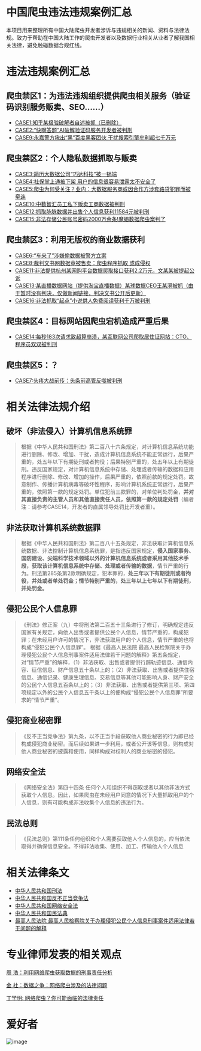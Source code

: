 # 中国爬虫违法违规案例汇总

本项目用来整理所有中国大陆爬虫开发者涉诉与违规相关的新闻、资料与法律法规。致力于帮助在中国大陆工作的爬虫开发者以及数据行业相关从业者了解我国相关法律，避免触碰数据合规红线。

# 违法违规案例汇总

## 爬虫禁区1：为违法违规组织提供爬虫相关服务（验证码识别服务贩卖、SEO……）

- [CASE1:知乎某极验破解者自述被抓（已删除）][1]
- [CASE2:“快啊答题”AI破解验证码服务开发者被判刑][2]
- [CASE9:永嘉警方揪出“黑”百度黑客团伙 干扰搜索引擎牟利超七千万元][11]

## 爬虫禁区2：个人隐私数据抓取与贩卖

- [CASE3:简历大数据公司“巧达科技”被一锅端][3]
- [CASE4:社保掌上通被下架 用户的信息很容易泄露太不安全了][4]
- [CASE5:爬虫为何受关注？业内：大数据服务商或因合作方涉套路贷犯罪而被牵连][5]
- [CASE10:中数智汇员工私下贩卖工商数据被判刑][12]
- [CASE12:抓取脉脉数据并出售个人信息获利11584元被判刑][14]
- [CASE15:非法存储公民账号密码2000万余条!魔蝎数据爬虫案判了][22]

## 爬虫禁区3：利用无版权的商业数据获利

- [CASE6:“车来了”涉嫌偷数据被警方立案][6]
- [CASE8:裁判文书网数据竟被售卖：爬虫程序抓取 或成侵权][7]
- [CASE11:非法提供杭州某网购平台数据爬取接口获利2.2万元，文某某被提起公诉][13]
- [CASE13:某直播数据网站（提供淘宝直播数据）某球数据CEO王某漪被抓（由于暂时没有判决，仅做新闻链接，判决文书公开后更新）][20]
- [CASE16:非法抓取“起点”小说供人免费阅读获利千万被判刑][24]

## 爬虫禁区4：目标网站因爬虫宕机造成严重后果

- [CASE14:每秒183次请求致超算崩溃，某互联网公司爬取居住证网站：CTO、程序员双双被判刑][21]

## 爬虫禁区5：？

- [CASE7:头疼大战前传：头条前高管反噬被判刑][8]



# 相关法律法规介绍

## 破坏（非法侵入）计算机信息系统罪
> 根据《中华人民共和国刑法》第二百八十六条规定，对计算机信息系统功能进行删除、修改、增加、干扰，造成计算机信息系统不能正常运行，后果严重的，处五年以下有期徒刑或者拘役；后果特别严重的，处五年以上有期徒刑。违反国家规定，对计算机信息系统中存储、处理或者传输的数据和应用程序进行删除、修改、增加的操作，后果严重的，依照前款的规定处罚。故意制作、传播计算机病毒等破坏性程序，影响计算机系统正常运行，后果严重的，依照第一款的规定处罚。单位犯前三款罪的，对单位判处罚金，**并对其直接负责的主管人员和其他直接责任人员，依照第一款的规定处罚**（编者注：请参考CASE14，开发者的直属领导处罚比开发者重）。

## 非法获取计算机系统数据罪
> 根据《中华人民共和国刑法》第二百八十五条规定，非法获取计算机信息系统数据、非法控制计算机信息系统罪，是指违反国家规定，**侵入国家事务、国防建设、尖端科学技术领域以外的计算机信息系统或者采用其他技术手段，获取该计算机信息系统中存储、处理或者传输的数据**，情节严重的行为。刑法第285条第2款明确规定，犯本罪的，**处三年以下有期徒刑或者拘役，并处或者单处罚金；情节特别严重的，处三年以上七年以下有期徒刑，并处罚金。**

## 侵犯公民个人信息罪
> 《刑法》修正案（九）中将刑法第二百五十三条进行了修订，明确规定违反国家有关规定，向他人出售或者提供公民个人信息，情节严重的，构成犯罪；在未经用户许可的情况下，非法获取用户的个人信息，情节严重的也将构成“侵犯公民个人信息罪”。
> 根据《最高人民法院 最高人民检察院关于办理侵犯公民个人信息刑事案件适用法律若干问题的解释》第五条规定，对“情节严重”的解释，（1）非法获取、出售或者提供行踪轨迹信息、通信内容、征信信息、财产信息五十条以上的；（2）非法获取、出售或者提供住宿信息、通信记录、健康生理信息、交易信息等其他可能影响人身、财产安全的公民个人信息五百条以上的；（3）非法获取、出售或者提供第三项、第四项规定以外的公民个人信息五千条以上的便构成“侵犯公民个人信息罪”所要求的“情节严重”。

## 侵犯商业秘密罪
> 《反不正当竞争法》第九条，以不正当手段获取他人商业秘密的行为即已经构成侵犯商业秘密。而后续如果进一步利用，或者公开该等信息，则构成对他人商业秘密的披露和使用，同样构成对权利人的商业秘密的侵犯。

## 网络安全法
> 《网络安全法》第四十四条 任何个人和组织不得窃取或者以其他非法方式获取个人信息。因此，如果爬虫在未经用户同意的情况下大量抓取用户的个人信息，则有可能构成非法收集个人信息的违法行为。

## 民法总则
> 《民法总则》第111条任何组织和个人需要获取他人个人信息的，应当依法取得并确保信息安全。不得非法收集、使用、加工、传输他人个人信息

# 相关法律条文

- [中华人民共和国刑法][15]
- [中华人民共和国反不正当竞争法][16]
- [中华人民共和国网络安全法][17]
- [中华人民共和国民法典][18]
- [最高人民法院 最高人民检察院关于办理侵犯公民个人信息刑事案件适用法律若干问题的解释][19]

# 专业律师发表的相关观点

[周 浩：利用网络爬虫获取数据的刑事责任分析][9]

[金 杜：数据之争：网络爬虫涉及的法律问题][10]

[丁学明: 网络爬虫？你可能面临的法律责任][23]

# 爱好者
![image](https://github.com/user-attachments/assets/521b7815-7699-4d3d-892f-c07a450395de)




  [1]: https://github.com/HiddenStrawberry/Crawler_Illegal_Cases_In_China/tree/master/case1
  [2]: https://github.com/HiddenStrawberry/Crawler_Illegal_Cases_In_China/tree/master/case2
  [3]: https://github.com/HiddenStrawberry/Crawler_Illegal_Cases_In_China/tree/master/case3
  [4]: http://www.aihami.com/a/dangjian/shibada/403060.html
  [5]: http://baijiahao.baidu.com/s?id=1645632518831659246&wfr=spider&for=pc
  [6]: https://github.com/HiddenStrawberry/Crawler_Illegal_Cases_In_China/tree/master/case6
  [7]: https://money.163.com/19/0802/06/ELI9OADD002580S6.html
  [8]: https://github.com/HiddenStrawberry/Crawler_Illegal_Cases_In_China/tree/master/case7
  [9]: http://xuetang.pkulaw.com/index.php?m=content&c=index&a=show&catid=10&id=823
  [10]: https://www.kwm.com/zh/cn/knowledge/insights/legal-issues-concerning-web-crawlers-20180525
  [11]: https://baijiahao.baidu.com/s?id=1589886315683543136&wfr=spider&for=pc
  [12]: https://github.com/HiddenStrawberry/Crawler_Illegal_Cases_In_China/tree/master/case10
  [13]: https://github.com/HiddenStrawberry/Crawler_Illegal_Cases_In_China/tree/master/case11
  [14]: https://github.com/HiddenStrawberry/Crawler_Illegal_Cases_In_China/tree/master/case12
  [15]: https://baike.baidu.com/item/%E4%B8%AD%E5%8D%8E%E4%BA%BA%E6%B0%91%E5%85%B1%E5%92%8C%E5%9B%BD%E5%88%91%E6%B3%95/721359?fr=aladdin
  [16]: https://baike.baidu.com/item/%E4%B8%AD%E5%8D%8E%E4%BA%BA%E6%B0%91%E5%85%B1%E5%92%8C%E5%9B%BD%E5%8F%8D%E4%B8%8D%E6%AD%A3%E5%BD%93%E7%AB%9E%E4%BA%89%E6%B3%95/152458?fromtitle=%E5%8F%8D%E4%B8%8D%E6%AD%A3%E5%BD%93%E7%AB%9E%E4%BA%89%E6%B3%95&fromid=2582153&fr=aladdin
  [17]: https://baike.baidu.com/item/%E4%B8%AD%E5%8D%8E%E4%BA%BA%E6%B0%91%E5%85%B1%E5%92%8C%E5%9B%BD%E7%BD%91%E7%BB%9C%E5%AE%89%E5%85%A8%E6%B3%95/16843044?fromtitle=%E7%BD%91%E7%BB%9C%E5%AE%89%E5%85%A8%E6%B3%95&fromid=12291792&fr=aladdin
  [18]: https://baike.baidu.com/item/%E4%B8%AD%E5%8D%8E%E4%BA%BA%E6%B0%91%E5%85%B1%E5%92%8C%E5%9B%BD%E6%B0%91%E6%B3%95%E5%85%B8/19435116?fr=aladdin
  [19]: https://baike.baidu.com/item/%E6%9C%80%E9%AB%98%E4%BA%BA%E6%B0%91%E6%B3%95%E9%99%A2%E3%80%81%E6%9C%80%E9%AB%98%E4%BA%BA%E6%B0%91%E6%A3%80%E5%AF%9F%E9%99%A2%E5%85%B3%E4%BA%8E%E5%8A%9E%E7%90%86%E4%BE%B5%E7%8A%AF%E5%85%AC%E6%B0%91%E4%B8%AA%E4%BA%BA%E4%BF%A1%E6%81%AF%E5%88%91%E4%BA%8B%E6%A1%88%E4%BB%B6%E9%80%82%E7%94%A8%E6%B3%95%E5%BE%8B%E8%8B%A5%E5%B9%B2%E9%97%AE%E9%A2%98%E7%9A%84%E8%A7%A3%E9%87%8A/20497481?fr=aladdin
  [20]: https://www.163.com/dy/article/GMI34B9B05493UHP.html
  [21]: https://github.com/HiddenStrawberry/Crawler_Illegal_Cases_In_China/blob/master/case14/readme.md
  [22]: https://github.com/HiddenStrawberry/Crawler_Illegal_Cases_In_China/blob/master/case15/readme.md
  [23]: https://www.sohu.com/a/472126747_121126542
  [24]: https://www.163.com/dy/article/DFRJ0PTC0514BRB0.html

